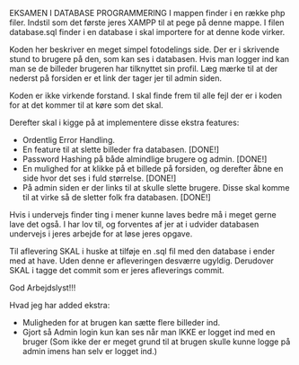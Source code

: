 EKSAMEN I DATABASE PROGRAMMERING
I mappen finder i en række php filer. Indstil som det første jeres XAMPP til at pege på denne mappe. I filen database.sql finder i en database i skal importere for at denne kode virker.

Koden her beskriver en meget simpel fotodelings side. Der er i skrivende stund to brugere på den, som kan ses i databasen. Hvis man logger ind kan man se de billeder brugeren har tilknyttet sin profil. Læg mærke til at der nederst på forsiden er et link der tager jer til admin siden.

Koden er ikke virkende forstand. I skal finde frem til alle fejl der er i koden for at det kommer til at køre som det skal.

Derefter skal i kigge på at implementere disse ekstra features:
 - Ordentlig Error Handling.
 - En feature til at slette billeder fra databasen. [DONE!]
 - Password Hashing på både almindlige brugere og admin. [DONE!]
 - En mulighed for at klikke på et billede på forsiden, og derefter åbne en side hvor det ses i fuld størrelse. [DONE!]
 - På admin siden er der links til at skulle slette brugere. Disse skal komme til at virke så de sletter folk fra databasen. [DONE!]

Hvis i undervejs finder ting i mener kunne laves bedre må i meget gerne lave det også. I har lov til, og forventes af jer at i udvider databasen undervejs i jeres arbejde for at løse jeres opgave.

Til aflevering SKAL i huske at tilføje en .sql fil med den database i ender med at have. Uden denne er afleveringen desværre ugyldig. Derudover SKAL i tagge det commit som er jeres afleverings commit.

God Arbejdslyst!!!


Hvad jeg har added ekstra:

- Muligheden for at brugen kan sætte flere billeder ind.
- Gjort så Admin login kun kan ses når man IKKE er logget ind med en bruger (Som ikke der er meget grund til at brugen skulle kunne logge på admin imens han selv er logget ind.)